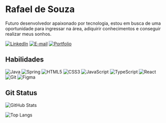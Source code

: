 # Rafael de Souza

Futuro desenvolvedor apaixonado por tecnologia, estou em busca de uma 
oportunidade para ingressar na área, adiquirir conhecimentos e conseguir realizar 
meus sonhos.

[![LinkedIn](https://img.shields.io/badge/LinkedIn-0077B5?style=for-the-badge&logo=linkedin&logoColor=white)](https://www.linkedin.com/in/rafael-souza-80309a239/)
[![E-mail](https://img.shields.io/badge/-Email-blue?style=for-the-badge&logo=microsoft-outlook&logoColor=white)](mailto:rafaelssilva131@gmail.com)
[![Portfolio](https://img.shields.io/badge/Portfolio-blue?style=for-the-badge&logo=todoist&logoColor=white)](https://seulink.com)

## Habilidades

![Java](https://img.shields.io/badge/java-%23ED8B00.svg?style=for-the-badge&logo=openjdk&logoColor=white)
![Spring](https://img.shields.io/badge/spring-%236DB33F.svg?style=for-the-badge&logo=spring&logoColor=white)
![HTML5](https://img.shields.io/badge/HTML5-E34F26?style=for-the-badge&logo=html5&logoColor=white)
![CSS3](https://img.shields.io/badge/CSS3-1572B6?style=for-the-badge&logo=css3&logoColor=white)
![JavaScript](https://img.shields.io/badge/JavaScript-F7DF1E?style=for-the-badge&logo=javascript&logoColor=black)
![TypeScript](https://img.shields.io/badge/TypeScript-007ACC?style=for-the-badge&logo=typescript&logoColor=white)
![React](https://img.shields.io/badge/React-20232A?style=for-the-badge&logo=react&logoColor=61DAFB)
![Git](https://img.shields.io/badge/GIT-E44C30?style=for-the-badge&logo=git&logoColor=white)
![Figma](https://img.shields.io/badge/Figma-696969?style=for-the-badge&logo=figma&logoColor=figma)

## Git Status

![GitHub Stats](https://github-readme-stats.vercel.app/api?username=rafaelssilva131&theme=transparent&bg_color=white&border_color=30A3DC&show_icons=true&icon_color=30A3DC&title_color=30A3DC&text_color=black)

![Top Langs](https://github-readme-stats-git-masterrstaa-rickstaa.vercel.app/api/top-langs/?username=rafaelssilva131&layout=compact&bg_color=white&border_color=30A3DC&title_color=30A3DC&text_color=black)
